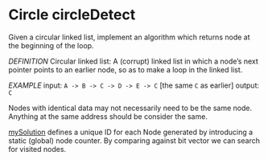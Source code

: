 # Circle circleDetect

Given a circular linked list, implement an algorithm which returns node at the beginning of the loop.

*DEFINITION*
Circular linked list: A (corrupt) linked list in which a node’s next pointer points to an
earlier node, so as to make a loop in the linked list.

*EXAMPLE*
input: `A -> B -> C -> D -> E -> C` [the same `C` as earlier]
output: `C`

Nodes with identical data may not necessarily need to be the same node. Anything at the same address should be consider the same.

[mySolution](./circleDetect) defines a unique ID for each Node generated by introducing a static (global) node counter. By comparing against bit vector we can search for visited nodes.
